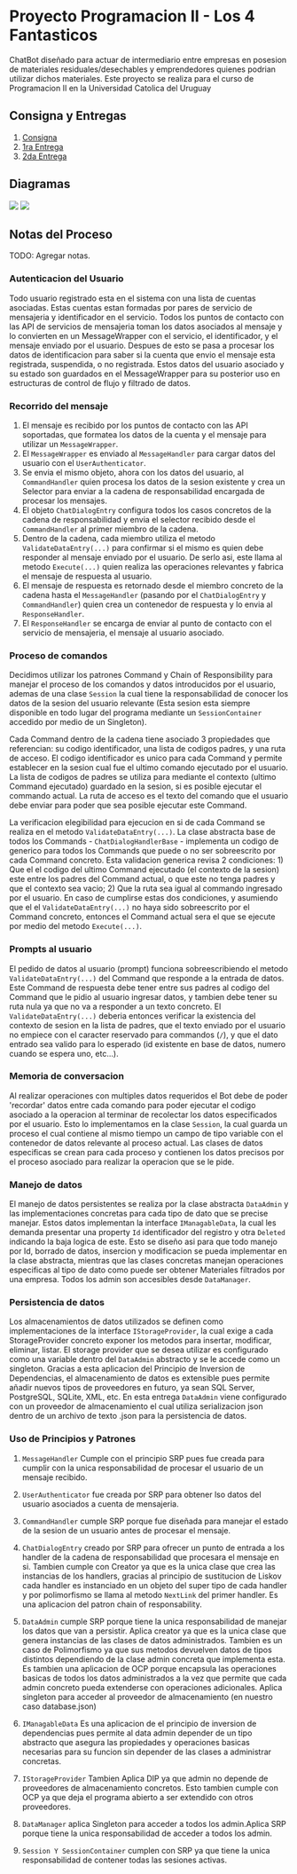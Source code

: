# **Proyecto Programacion II - Los 4 Fantasticos**

ChatBot diseñado para actuar de intermediario entre empresas en posesion de materiales residuales/desechables y emprendedores quienes podrian utilizar dichos materiales. Este proyecto se realiza para el curso de Programacion II en la Universidad Catolica del Uruguay

## **Consigna y Entregas**

1. [Consigna](./docs/Consigna/Consigna.md)
2. [1ra Entrega](./docs/Entregas/Entrega1.md)
3. [2da Entrega](./docs/Entregas/Entrega2.md)

## **Diagramas**

<img src="./docs/Diagramas/DiagramaUML.svg">
<img src="./docs/Diagramas/DiagramaFlujoEmpresa.svg">

## **Notas del Proceso**

TODO: Agregar notas.

### **Autenticacion del Usuario**

Todo usuario registrado esta en el sistema con una lista de cuentas asociadas. Estas cuentas estan formadas por pares de servicio de mensajeria y identificador en el servicio. Todos los puntos de contacto con las API de servicios de mensajeria toman los datos asociados al mensaje y lo convierten en un MessageWrapper con el servicio, el identificador, y el mensaje enviado por el usuario. Despues de esto se pasa a procesar los datos de identificacion para saber si la cuenta que envio el mensaje esta registrada, suspendida, o no registrada. Estos datos del usuario asociado y su estado son guardados en el MessageWrapper para su posterior uso en estructuras de control de flujo y filtrado de datos.

### **Recorrido del mensaje**

1. El mensaje es recibido por los puntos de contacto con las API soportadas, que formatea los datos de la cuenta y el mensaje para utilizar un `MessageWrapper`.
2. El `MessageWrapper` es enviado al `MessageHandler` para cargar datos del usuario con el `UserAuthenticator`.
3. Se envia el mismo objeto, ahora con los datos del usuario, al `CommandHandler` quien procesa los datos de la sesion existente y crea un Selector para enviar a la cadena de responsabilidad encargada de procesar los mensajes.
4. El objeto `ChatDialogEntry` configura todos los casos concretos de la cadena de responsabilidad y envia el selector recibido desde el `CommandHandler` al primer miembro de la cadena.
5. Dentro de la cadena, cada miembro utiliza el metodo `ValidateDataEntry(...)` para confirmar si el mismo es quien debe responder al mensaje enviado por el usuario. De serlo asi, este llama al metodo `Execute(...)` quien realiza las operaciones relevantes y fabrica el mensaje de respuesta al usuario.
6. El mensaje de respuesta es retornado desde el miembro concreto de la cadena hasta el `MessageHandler` (pasando por el `ChatDialogEntry` y `CommandHandler`) quien crea un contenedor de respuesta y lo envia al `ResponseHandler`.
7. El `ResponseHandler` se encarga de enviar al punto de contacto con el servicio de mensajeria, el mensaje al usuario asociado.

### **Proceso de comandos**

Decidimos utilizar los patrones Command y Chain of Responsibility para manejar el proceso de los comandos y datos introducidos por el usuario, ademas de una clase `Session` la cual tiene la responsabilidad de conocer los datos de la sesion del usuario relevante (Esta sesion esta siempre disponible en todo lugar del programa mediante un `SessionContainer` accedido por medio de un Singleton). 

Cada Command dentro de la cadena tiene asociado 3 propiedades que referencian: su codigo identificador, una lista de codigos padres, y una ruta de acceso. El codigo identificador es unico para cada Command y permite establecer en la sesion cual fue el ultimo comando ejecutado por el usuario. La lista de codigos de padres se utiliza para mediante el contexto (ultimo Command ejecutado) guardado en la sesion, si es posible ejecutar el commando actual. La ruta de acceso es el texto del comando que el usuario debe enviar para poder que sea posible ejecutar este Command.

La verificacion elegibilidad para ejecucion en si de cada Command se realiza en el metodo `ValidateDataEntry(...)`. La clase abstracta base de todos los Commands - `ChatDialogHandlerBase` - implementa un codigo de generico para todos los Commands que puede o no ser sobreescrito por cada Command concreto. Esta validacion generica revisa 2 condiciones: 1) Que el el codigo del ultimo Command ejecutado (el contexto de la sesion) este entre los padres del Command actual, o que este no tenga padres y que el contexto sea vacio; 2) Que la ruta sea igual al commando ingresado por el usuario. En caso de cumplirse estas dos condiciones, y asumiendo que el el `ValidateDataEntry(...)` no haya sido sobreescrito por el Command concreto, entonces el Command actual sera el que se ejecute por medio del metodo `Execute(...)`.

### **Prompts al usuario**

El pedido de datos al usuario (prompt) funciona sobreescribiendo el metodo `ValidateDataEntry(...)` del Command que responde a la entrada de datos. Este Command de respuesta debe tener entre sus padres al codigo del Command que le pidio al usuario ingresar datos, y tambien debe tener su ruta nula ya que no va a responder a un texto concreto. El `ValidateDataEntry(...)` deberia entonces verificar la existencia del contexto de sesion en la lista de padres, que el texto enviado por el usuario no empiece con el caracter reservado para commandos (`/`), y que el dato entrado sea valido para lo esperado (id existente en base de datos, numero cuando se espera uno, etc...).

### **Memoria de conversacion**

Al realizar operaciones con multiples datos requeridos el Bot debe de poder 'recordar' datos entre cada comando para poder ejecutar el codigo asociado a la operacion al terminar de recolectar los datos especificados por el usuario. Esto lo implementamos en la clase `Session`, la cual guarda un proceso el cual contiene al mismo tiempo un campo de tipo variable con el contenedor de datos relevante al proceso actual. Las clases de datos especificas se crean para cada proceso y contienen los datos precisos por el proceso asociado para realizar la operacion que se le pide.

### **Manejo de datos**

El manejo de datos persistentes se realiza por la clase abstracta `DataAdmin` y las implementaciones concretas para cada tipo de dato que se precise manejar. Estos datos implementan la interface `IManagableData`, la cual les demanda presentar una property `Id` identificador del registro y otra `Deleted` indicando la baja logica de este. Esto se diseño asi para que todo manejo por Id, borrado de datos, insercion y modificacion se pueda implementar en la clase abstracta, mientras que las clases concretas manejan operaciones especificas al tipo de dato como puede ser obtener Materiales filtrados por una empresa. Todos los admin son accesibles desde `DataManager`.


### **Persistencia de datos**

Los almacenamientos de datos utilizados se definen como implementaciones de la interface `IStorageProvider`, la cual exige a cada StorageProvider concreto exponer los metodos para insertar, modificar, eliminar, listar. El storage provider que se desea utilizar es configurado como una variable dentro del `DataAdmin` abstracto y se le accede como un singleton. Gracias a esta aplicacion del Principio de Inversion de Dependencias, el almacenamiento de datos es extensible pues permite añadir nuevos tipos de proveedores en futuro, ya sean SQL Server, PostgreSQL, SQLite, XML, etc. En esta entrega `DataAdmin` viene configurado con un proveedor de almacenamiento el cual utiliza serializacion json dentro de un archivo de texto .json para la persistencia de datos.

### **Uso de Principios y Patrones**

1. `MessageHandler` Cumple con el principio SRP pues fue creada para cumplir con la unica responsabilidad de procesar el usuario de un mensaje recibido.
2. `UserAuthenticator` fue creada por SRP para obtener lso datos del usuario asociados a cuenta de mensajeria.
3. `CommandHandler` cumple SRP porque fue diseñada para manejar el estado de la sesion de un usuario antes de procesar el mensaje.
4. `ChatDialogEntry` creado por SRP para ofrecer un punto de entrada a los handler de la cadena de responsabilidad que procesara el mensaje en si. Tambien cumple con Creator ya que  es la unica clase que crea las instancias de los handlers, gracias al principio de sustitucion de Liskov cada handler es instanciado en un objeto del super tipo de cada handler y por polimorfismo se llama al metodo `NextLink` del primer handler.
Es una aplicacion del patron chain of responsability.
5. `DataAdmin` cumple SRP porque tiene la unica responsabilidad de manejar los datos que van a persistir. Aplica creator ya que es la unica clase que genera instancias de las clases de datos administrados. Tambien es un caso de Polimorfismo ya que sus metodos devuelven datos de tipos distintos dependiendo de la clase admin concreta que implementa esta. Es tambien una aplicacion de OCP porque  encapsula las operaciones basicas de todos los datos administrados a la vez que permite que cada admin concreto pueda extenderse con operaciones adicionales. Aplica singleton para acceder al proveedor de almacenamiento (en nuestro caso database.json)
6. `IManagableData` Es una aplicacion de el principio de inversion de dependencias pues permite al data admin depender de un tipo abstracto que asegura las propiedades y operaciones basicas necesarias para su funcion sin depender de las clases a administrar concretas. 
7. `IStorageProvider` Tambien Aplica DIP ya que admin no depende de proveedores de almacenamiento concretos. Esto tambien cumple con OCP ya que deja el programa abierto a ser extendido con otros proveedores. 
8. `DataManager` aplica Singleton para acceder a todos los admin.Aplica SRP porque tiene la unica responsabilidad de acceder a todos los admin.

9. `Session Y SessionContainer` cumplen con SRP ya que tiene la unica responsabilidad de contener todas las sesiones activas.